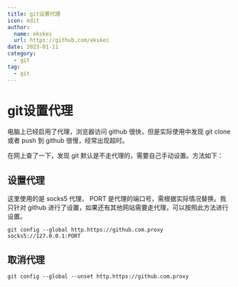 ```yaml
---
title: git设置代理
icon: edit
author:
  name: ekskei
  url: https://github.com/ekskei
date: 2023-01-11
category:
  - git
tag:
  - git
---
```


# git设置代理

电脑上已经启用了代理，浏览器访问 github 很快，但是实际使用中发现 git clone 或者 push 到 github 很慢，经常出现超时。

在网上查了一下，发现 git 默认是不走代理的，需要自己手动设置。方法如下：

## 设置代理
这里使用的是 socks5 代理， PORT 是代理的端口号，需根据实际情况替换。我只针对 github 进行了设置，如果还有其他网站需要走代理，可以按照此方法进行设置。
```
git config --global http.https://github.com.proxy socks5://127.0.0.1:PORT
```

## 取消代理
```
git config --global --unset http.https://github.com.proxy
```